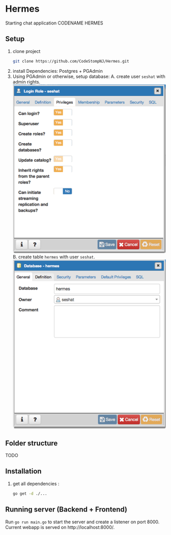 # Hermes

Starting chat application CODENAME HERMES

## Setup

1. clone project 
    ```sh
    git clone https://github.com/CodeStompNJ/Hermes.git
    ```
2. install Dependencies: 
    Postgres + PGAdmin
3. Using PGAdmin or otherwise, setup database:
    A. create user `seshat` with admin rights.
        ![seshat user setup](https://github.com/CodeStompNJ/Hermes/blob/master/images/setup_database-user_seshat.png?raw=true )
    B. create table `hermes` with user `seshat`.
        ![hermes database setup](https://github.com/CodeStompNJ/Hermes/blob/master/images/setup_database_hermes.png?raw=true)

## Folder structure

TODO

## Installation

1. get all dependencies : 
    ```sh
    go get -d ./...
    ```

## Running server (Backend + Frontend)

Run ```go run main.go``` to start the server and create a listener on port 8000. Current webapp is served on http://localhost:8000/.
